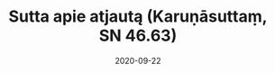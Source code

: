 ---
layout: page
title: 'Sutta apie atjautą (Karuṇāsuttaṃ, SN 46.63)'
category: susijusios suttos
index: 
    - Meditacija
    - Atjauta (karuṇā)
sortIndex: 46063
date: 2020-09-22
tags: 
    - Meditacija
    - Atjauta (karuṇā)
suttacentral: sn46.63
---